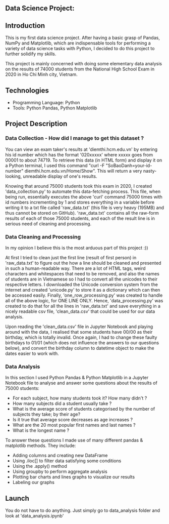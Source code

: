 ## Data Science Project: 


## Introduction
This is my first data science project. After having a basic grasp of Pandas, NumPy and Matplotlib, which are indispensable tools for performing a variety of data science tasks with Python, I decided to do this project to further solidify my skills.

This project is mainly concerned with doing some elementary data analysis on the results of 74000 students from the National High School Exam in 2020 in Ho Chi Minh city, Vietnam.

## Technologies
- Programming Language: Python
- Tools: Python Pandas, Python Matplotlib

## Project Description

### Data Collection - How did I manage to get this dataset ?

You can view an exam taker's results at 'diemthi.hcm.edu.vn' by entering his id number which has the format '020xxxxx' where xxxxx goes from 00001 to about 74719. To retrieve this data (in HTML form) and display it on a Python terminal, I used this command "curl -F "SoBaoDanh=your-id-number" diemthi.hcm.edu.vn/Home/Show". This will return a very nasty-looking, unreadable display of one's results. 

Knowing that around 75000 students took this exam in 2020, I created 'data_collection.py' to automate this data-fetching process. This file, when being run, essentially executes the above 'curl' command 75000 times with id numbers incrementing by 1 and stores everything in a variable before writing it to a txt file called 'raw_data.txt' (this file is very heavy (195MB) and thus cannot be stored on GitHub). 'raw_data.txt' contains all the raw-form results of each of those 75000 students, and each of the result line is in serious need of cleaning and processing.

### Data Cleaning and Processing

In my opinion I believe this is the most arduous part of this project :))

At first I tried to clean just the first line (result of first person) in 'raw_data.txt' to figure out the how a line should be cleaned and presented in such a human-readable way. There are a lot of HTML tags, weird characters and whitespaces that need to be removed, and also the names of students are in Vietnamese so I had to convert all the unicodes to their respective letters. I downloaded the Unicode conversion system from the internet and created 'unicode.py' to store it as a dictionary which can then be accessed easily. Finally, 'one_row_processing.py' was created to handle all of the above logic, for ONE LINE ONLY. Hence, 'data_processing.py' was created to do that for all the lines in 'raw_data.txt' and save everything in a nicely readable csv file, 'clean_data.csv' that could be used for our data analysis.

Upon reading the 'clean_data.csv' file in Jupyter Notebook and playing around with the data, I realised that some students have 00/00 as their birthday, which is totally invalid. Once again, I had to change these faulty birthdays to 01/01 (which does not influence the answers to our questions below), and convert the birthday column to datetime object to make the dates easier to work with.

### Data Analysis

In this section I used Python Pandas & Python Matplotlib in a Jupyter Notebook file to analyse and answer some questions about the results of 75000 students:

- For each subject, how many students took it? How many didn't ?
- How many subjects did a student usually take ?
- What is the average score of students categorised by the number of subjects they take; by their age?
- Is it true that average score decreases as age increases ?
- What are the 20 most popular first names and last names ?
- What is the longest name ?

To answer these questions I made use of many different pandas & matplotlib methods. They include:

- Adding columns and creating new DataFrame
- Using .iloc[] to filter data satisfying some conditions
- Using the .apply() method
- Using groupby to perform aggregate analysis
- Plotting bar charts and lines graphs to visualize our results
- Labeling our graphs

## Launch

You do not have to do anything. Just simply go to data_analysis folder and look at 'data_analysis.ipynb'

